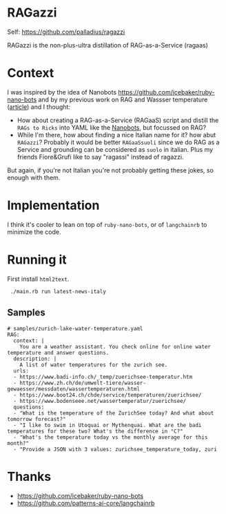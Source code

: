 # RAGazzi

Self: https://github.com/palladius/ragazzi

RAGazzi is the non-plus-ultra distillation of RAG-as-a-Service (ragaas)

# Context

I was inspired by the idea of Nanobots https://github.com/icebaker/ruby-nano-bots and by my previous work on RAG and Wassser temperature ([article](https://medium.com/p/de69215d43df)) and I thought:

* How about creating a RAG-as-a-Service (RAGaaS) script and distill the `RAGs to Ricks` into YAML like the [Nanobots](https://github.com/icebaker/ruby-nano-bots), but focussed on RAG?
* While I'm there, how about finding a nice Italian name for it? how abut `RAGazzi`? Probably it would be better `RAGaaSsuoli` since we do RAG as a Service and grounding can be considered as `suolo` in italian. Plus my friends Fiore&Grufi like to say "ragassi" instead of ragazzi.

But again, if you're not Italian you're not probably getting these jokes, so enough with them.

# Implementation

I think it's cooler to lean on top of `ruby-nano-bots`, or of `langchainrb` to minimize the code.

# Running it

First install `html2text`.

```
 ./main.rb run latest-news-italy
```

## Samples

```
# samples/zurich-lake-water-temperature.yaml
RAG:
  context: |
    You are a weather assistant. You check online for online water temperature and answer questions.
  description: |
    A list of water temperatures for the zurich see.
  urls:
  - https://www.badi-info.ch/_temp/zuerichsee-temperatur.htm
  - https://www.zh.ch/de/umwelt-tiere/wasser-gewaesser/messdaten/wassertemperaturen.html
  - https://www.boot24.ch/chde/service/temperaturen/zuerichsee/
  - https://www.bodenseee.net/wassertemperatur/zuerichsee/
  questions:
  - "What is the temperature of the ZurichSee today? And what about tomorrow forecast?"
  - "I like to swim in Utoquai or Mythenquai. What are the badi temperatures for these two? What's the difference in °C?"
  - "What's the temperature today vs the monthly average for this month?"
  - "Provide a JSON with 3 values: zurichsee_temperature_today, zuri
```

# Thanks

* https://github.com/icebaker/ruby-nano-bots
* https://github.com/patterns-ai-core/langchainrb
